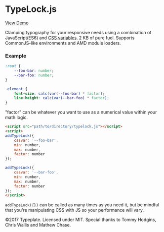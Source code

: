 # TypeLock.js

[View Demo](https://codepen.io/dennisgaebel/pen/WZyyMr)

Clamping typography for your responsive needs using a combination of JavaScript(ES6) and [CSS variables](https://caniuse.com/#search=CSS%20variables). 2 KB of pure fuel. Supports CommonJS-like environments and AMD module loaders.

### Example

```css
:root {
	--foo-bar: number;
	--bar-foo: number;
}

.element {
	font-size: calc(var(--foo-bar) * factor);
	line-height: calc(var(--bar-foo) * factor);
}
```

"factor" can be whatever you want to use as a numerical value within your math logic.

```html
<script src="path/to/directory/typelock.js"></script>
<script>
addTypeLock({
	cssvar: '--foo-bar',
	min: number,
	max: number,
	factor: number
});

addTypeLock({
	cssvar: '--bar-foo',
	min: number,
	max: number,
	factor: number
});
</script>
```

`addTypeLock({})` can be called as many times as you need it, but be mindful that you're manipulating CSS with JS so your performance will vary.

©2017 Typeplate. Licensed under MIT. Special thanks to Tommy Hodgins, Chris Wallis and Mathew Chase.
